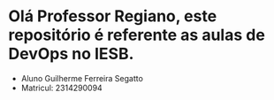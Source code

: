 # Olá Professor Regiano, este repositório é referente as aulas de DevOps no IESB.

- Aluno Guilherme Ferreira Segatto
- Matricul: 2314290094
